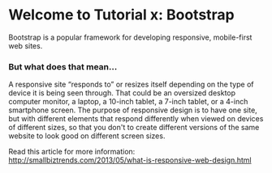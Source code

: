 # Welcome to Tutorial x: Bootstrap
Bootstrap is a popular framework for developing responsive, mobile-first web sites.

### But what does that mean...
A responsive site “responds to” or resizes itself depending on the type of device it is being seen through. That could be an oversized desktop computer monitor, a laptop, a 10-inch tablet, a 7-inch tablet, or a 4-inch smartphone screen. The purpose of responsive design is to have one site, but with different elements that respond differently when viewed on devices of different sizes, so that you don't to create different versions of the same website to look good on different screen sizes.

Read this article for more information: http://smallbiztrends.com/2013/05/what-is-responsive-web-design.html

